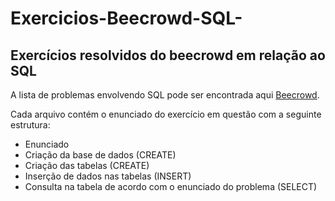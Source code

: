# Exercicios-Beecrowd-SQL-

## Exercícios resolvidos do beecrowd em relação ao SQL

A lista de problemas envolvendo SQL pode ser encontrada aqui [Beecrowd](https://www.beecrowd.com.br/judge/pt/problems/index/9).

Cada arquivo contém o enunciado do exercício em questão com a seguinte estrutura:

- Enunciado
- Criação da base de dados (CREATE)
- Criação das tabelas (CREATE)
- Inserção de dados nas tabelas (INSERT)
- Consulta na tabela de acordo com o enunciado do problema (SELECT)
